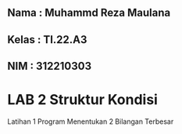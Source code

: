 ## Nama   : Muhammd Reza Maulana
## Kelas  : TI.22.A3
## NIM    : 312210303


# LAB 2 Struktur Kondisi

Latihan 1 Program Menentukan 2 Bilangan Terbesar


